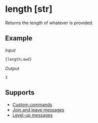 # length [str]

Returns the length of whatever is provided.

## Example

*Input*
```
{length;awd}
```
*Output*
```
3
```

## Supports

* [Custom commands](/Modules/custom_commands/)
* [Join and leave messages](/Modules/join_leave_messages/)
* [Level-up messages](/Modules/levels/)
